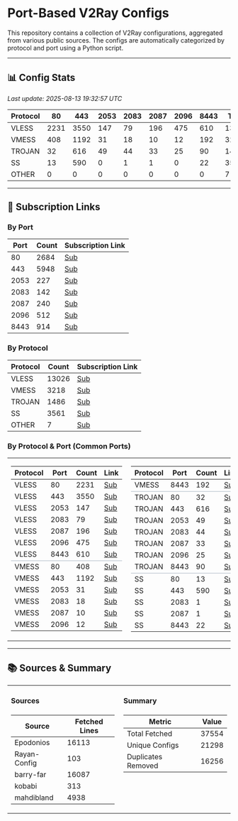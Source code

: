 
# Port-Based V2Ray Configs

This repository contains a collection of V2Ray configurations, aggregated from various public sources. The configs are automatically categorized by protocol and port using a Python script.

---

## 📊 Config Stats

<!-- START-STATS -->
_Last update: 2025-08-13 19:32:57 UTC_

| Protocol | 80 | 443 | 2053 | 2083 | 2087 | 2096 | 8443 | Total |
|---|---|---|---|---|---|---|---|---|
| VLESS | 2231 | 3550 | 147 | 79 | 196 | 475 | 610 | 13026 |
| VMESS | 408 | 1192 | 31 | 18 | 10 | 12 | 192 | 3218 |
| TROJAN | 32 | 616 | 49 | 44 | 33 | 25 | 90 | 1486 |
| SS | 13 | 590 | 0 | 1 | 1 | 0 | 22 | 3561 |
| OTHER | 0 | 0 | 0 | 0 | 0 | 0 | 0 | 7 |
<!-- END-STATS -->

---

## 🔗 Subscription Links

<!-- START-LINKS -->
### By Port
| Port | Count | Subscription Link |
|---|---|---|
| 80 | 2684 | [Sub](https://raw.githubusercontent.com/hamedcode/port-based-v2ray-configs/main/sub/port_80.txt) |
| 443 | 5948 | [Sub](https://raw.githubusercontent.com/hamedcode/port-based-v2ray-configs/main/sub/port_443.txt) |
| 2053 | 227 | [Sub](https://raw.githubusercontent.com/hamedcode/port-based-v2ray-configs/main/sub/port_2053.txt) |
| 2083 | 142 | [Sub](https://raw.githubusercontent.com/hamedcode/port-based-v2ray-configs/main/sub/port_2083.txt) |
| 2087 | 240 | [Sub](https://raw.githubusercontent.com/hamedcode/port-based-v2ray-configs/main/sub/port_2087.txt) |
| 2096 | 512 | [Sub](https://raw.githubusercontent.com/hamedcode/port-based-v2ray-configs/main/sub/port_2096.txt) |
| 8443 | 914 | [Sub](https://raw.githubusercontent.com/hamedcode/port-based-v2ray-configs/main/sub/port_8443.txt) |

### By Protocol
| Protocol | Count | Subscription Link |
|---|---|---|
| VLESS | 13026 | [Sub](https://raw.githubusercontent.com/hamedcode/port-based-v2ray-configs/main/sub/vless.txt) |
| VMESS | 3218 | [Sub](https://raw.githubusercontent.com/hamedcode/port-based-v2ray-configs/main/sub/vmess.txt) |
| TROJAN | 1486 | [Sub](https://raw.githubusercontent.com/hamedcode/port-based-v2ray-configs/main/sub/trojan.txt) |
| SS | 3561 | [Sub](https://raw.githubusercontent.com/hamedcode/port-based-v2ray-configs/main/sub/ss.txt) |
| OTHER | 7 | [Sub](https://raw.githubusercontent.com/hamedcode/port-based-v2ray-configs/main/sub/other.txt) |

### By Protocol & Port (Common Ports)

<table width="100%" style="border: none; border-collapse: collapse;">
  <tr style="background-color: transparent;">
    <td width="50%" valign="top" style="border: none; padding-right: 10px;">
      <table><thead><tr><th>Protocol</th><th>Port</th><th>Count</th><th>Link</th></tr></thead><tbody><tr><td>VLESS</td><td>80</td><td>2231</td><td><a href="https://raw.githubusercontent.com/hamedcode/port-based-v2ray-configs/main/detailed/vless/80.txt">Sub</a></td></tr><tr><td>VLESS</td><td>443</td><td>3550</td><td><a href="https://raw.githubusercontent.com/hamedcode/port-based-v2ray-configs/main/detailed/vless/443.txt">Sub</a></td></tr><tr><td>VLESS</td><td>2053</td><td>147</td><td><a href="https://raw.githubusercontent.com/hamedcode/port-based-v2ray-configs/main/detailed/vless/2053.txt">Sub</a></td></tr><tr><td>VLESS</td><td>2083</td><td>79</td><td><a href="https://raw.githubusercontent.com/hamedcode/port-based-v2ray-configs/main/detailed/vless/2083.txt">Sub</a></td></tr><tr><td>VLESS</td><td>2087</td><td>196</td><td><a href="https://raw.githubusercontent.com/hamedcode/port-based-v2ray-configs/main/detailed/vless/2087.txt">Sub</a></td></tr><tr><td>VLESS</td><td>2096</td><td>475</td><td><a href="https://raw.githubusercontent.com/hamedcode/port-based-v2ray-configs/main/detailed/vless/2096.txt">Sub</a></td></tr><tr><td>VLESS</td><td>8443</td><td>610</td><td><a href="https://raw.githubusercontent.com/hamedcode/port-based-v2ray-configs/main/detailed/vless/8443.txt">Sub</a></td></tr><tr style="border-top: 2px solid #d0d7de;"><td>VMESS</td><td>80</td><td>408</td><td><a href="https://raw.githubusercontent.com/hamedcode/port-based-v2ray-configs/main/detailed/vmess/80.txt">Sub</a></td></tr><tr><td>VMESS</td><td>443</td><td>1192</td><td><a href="https://raw.githubusercontent.com/hamedcode/port-based-v2ray-configs/main/detailed/vmess/443.txt">Sub</a></td></tr><tr><td>VMESS</td><td>2053</td><td>31</td><td><a href="https://raw.githubusercontent.com/hamedcode/port-based-v2ray-configs/main/detailed/vmess/2053.txt">Sub</a></td></tr><tr><td>VMESS</td><td>2083</td><td>18</td><td><a href="https://raw.githubusercontent.com/hamedcode/port-based-v2ray-configs/main/detailed/vmess/2083.txt">Sub</a></td></tr><tr><td>VMESS</td><td>2087</td><td>10</td><td><a href="https://raw.githubusercontent.com/hamedcode/port-based-v2ray-configs/main/detailed/vmess/2087.txt">Sub</a></td></tr><tr><td>VMESS</td><td>2096</td><td>12</td><td><a href="https://raw.githubusercontent.com/hamedcode/port-based-v2ray-configs/main/detailed/vmess/2096.txt">Sub</a></td></tr></tbody></table>
    </td>
    <td width="50%" valign="top" style="border: none; padding-left: 10px;">
      <table><thead><tr><th>Protocol</th><th>Port</th><th>Count</th><th>Link</th></tr></thead><tbody><tr><td>VMESS</td><td>8443</td><td>192</td><td><a href="https://raw.githubusercontent.com/hamedcode/port-based-v2ray-configs/main/detailed/vmess/8443.txt">Sub</a></td></tr><tr style="border-top: 2px solid #d0d7de;"><td>TROJAN</td><td>80</td><td>32</td><td><a href="https://raw.githubusercontent.com/hamedcode/port-based-v2ray-configs/main/detailed/trojan/80.txt">Sub</a></td></tr><tr><td>TROJAN</td><td>443</td><td>616</td><td><a href="https://raw.githubusercontent.com/hamedcode/port-based-v2ray-configs/main/detailed/trojan/443.txt">Sub</a></td></tr><tr><td>TROJAN</td><td>2053</td><td>49</td><td><a href="https://raw.githubusercontent.com/hamedcode/port-based-v2ray-configs/main/detailed/trojan/2053.txt">Sub</a></td></tr><tr><td>TROJAN</td><td>2083</td><td>44</td><td><a href="https://raw.githubusercontent.com/hamedcode/port-based-v2ray-configs/main/detailed/trojan/2083.txt">Sub</a></td></tr><tr><td>TROJAN</td><td>2087</td><td>33</td><td><a href="https://raw.githubusercontent.com/hamedcode/port-based-v2ray-configs/main/detailed/trojan/2087.txt">Sub</a></td></tr><tr><td>TROJAN</td><td>2096</td><td>25</td><td><a href="https://raw.githubusercontent.com/hamedcode/port-based-v2ray-configs/main/detailed/trojan/2096.txt">Sub</a></td></tr><tr><td>TROJAN</td><td>8443</td><td>90</td><td><a href="https://raw.githubusercontent.com/hamedcode/port-based-v2ray-configs/main/detailed/trojan/8443.txt">Sub</a></td></tr><tr style="border-top: 2px solid #d0d7de;"><td>SS</td><td>80</td><td>13</td><td><a href="https://raw.githubusercontent.com/hamedcode/port-based-v2ray-configs/main/detailed/ss/80.txt">Sub</a></td></tr><tr><td>SS</td><td>443</td><td>590</td><td><a href="https://raw.githubusercontent.com/hamedcode/port-based-v2ray-configs/main/detailed/ss/443.txt">Sub</a></td></tr><tr><td>SS</td><td>2083</td><td>1</td><td><a href="https://raw.githubusercontent.com/hamedcode/port-based-v2ray-configs/main/detailed/ss/2083.txt">Sub</a></td></tr><tr><td>SS</td><td>2087</td><td>1</td><td><a href="https://raw.githubusercontent.com/hamedcode/port-based-v2ray-configs/main/detailed/ss/2087.txt">Sub</a></td></tr><tr><td>SS</td><td>8443</td><td>22</td><td><a href="https://raw.githubusercontent.com/hamedcode/port-based-v2ray-configs/main/detailed/ss/8443.txt">Sub</a></td></tr></tbody></table>
    </td>
  </tr>
</table>

<!-- END-LINKS -->

---

## 📚 Sources & Summary

<!-- START-SOURCES -->

<table width="100%" style="border: none; border-collapse: collapse;">
  <tr style="background-color: transparent;">
    <td width="50%" valign="top" style="border: none; padding-right: 10px;">
      <h4>Sources</h4>
      <table><thead><tr><th>Source</th><th>Fetched Lines</th></tr></thead><tbody><tr><td>Epodonios</td><td>16113</td></tr><tr><td>Rayan-Config</td><td>103</td></tr><tr><td>barry-far</td><td>16087</td></tr><tr><td>kobabi</td><td>313</td></tr><tr><td>mahdibland</td><td>4938</td></tr></tbody></table>
    </td>
    <td width="50%" valign="top" style="border: none; padding-left: 10px;">
      <h4>Summary</h4>
      <table><thead><tr><th>Metric</th><th>Value</th></tr></thead><tbody><tr><td>Total Fetched</td><td>37554</td></tr><tr><td>Unique Configs</td><td>21298</td></tr><tr><td>Duplicates Removed</td><td>16256</td></tr></tbody></table>
    </td>
  </tr>
</table>

<!-- END-SOURCES -->
